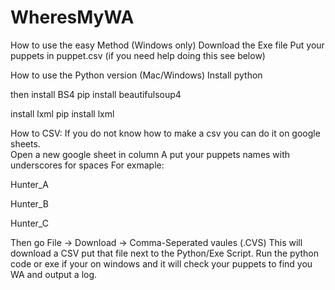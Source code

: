 
# WheresMyWA

How to use the easy Method (Windows only)
Download the Exe file 
Put your puppets in puppet.csv (if you need help doing this see below) 


How to use the Python version (Mac/Windows)
Install python 

then install BS4
pip install beautifulsoup4

install lxml
pip install lxml



How to CSV:
If you do not know how to make a csv you can do it on google sheets.  
Open a new google sheet in column A put your puppets names with underscores for spaces 
For exmaple:

Hunter_A

Hunter_B

Hunter_C

Then go File  -> Download -> Comma-Seperated vaules (.CVS)
This will download a CSV put that file next to the Python/Exe Script.
Run the python code or exe if your on windows and it will check your puppets to find you WA and output a log.
